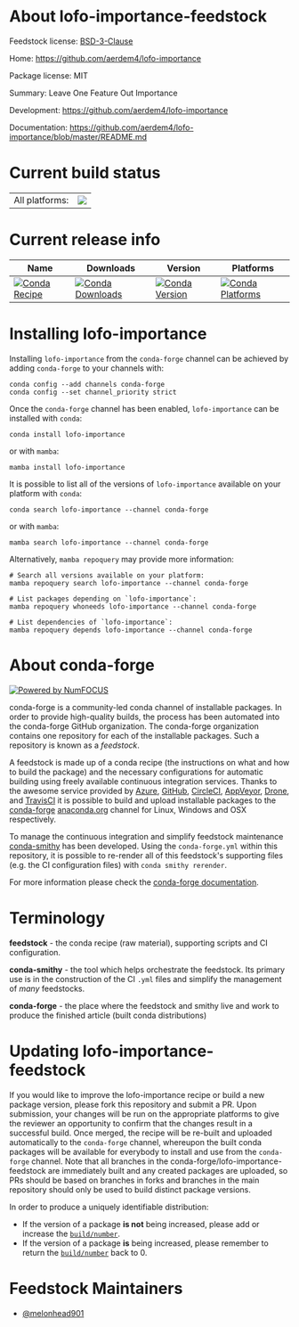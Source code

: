 About lofo-importance-feedstock
===============================

Feedstock license: [BSD-3-Clause](https://github.com/conda-forge/lofo-importance-feedstock/blob/main/LICENSE.txt)

Home: https://github.com/aerdem4/lofo-importance

Package license: MIT

Summary: Leave One Feature Out Importance

Development: https://github.com/aerdem4/lofo-importance

Documentation: https://github.com/aerdem4/lofo-importance/blob/master/README.md

Current build status
====================


<table><tr><td>All platforms:</td>
    <td>
      <a href="https://dev.azure.com/conda-forge/feedstock-builds/_build/latest?definitionId=19253&branchName=main">
        <img src="https://dev.azure.com/conda-forge/feedstock-builds/_apis/build/status/lofo-importance-feedstock?branchName=main">
      </a>
    </td>
  </tr>
</table>

Current release info
====================

| Name | Downloads | Version | Platforms |
| --- | --- | --- | --- |
| [![Conda Recipe](https://img.shields.io/badge/recipe-lofo--importance-green.svg)](https://anaconda.org/conda-forge/lofo-importance) | [![Conda Downloads](https://img.shields.io/conda/dn/conda-forge/lofo-importance.svg)](https://anaconda.org/conda-forge/lofo-importance) | [![Conda Version](https://img.shields.io/conda/vn/conda-forge/lofo-importance.svg)](https://anaconda.org/conda-forge/lofo-importance) | [![Conda Platforms](https://img.shields.io/conda/pn/conda-forge/lofo-importance.svg)](https://anaconda.org/conda-forge/lofo-importance) |

Installing lofo-importance
==========================

Installing `lofo-importance` from the `conda-forge` channel can be achieved by adding `conda-forge` to your channels with:

```
conda config --add channels conda-forge
conda config --set channel_priority strict
```

Once the `conda-forge` channel has been enabled, `lofo-importance` can be installed with `conda`:

```
conda install lofo-importance
```

or with `mamba`:

```
mamba install lofo-importance
```

It is possible to list all of the versions of `lofo-importance` available on your platform with `conda`:

```
conda search lofo-importance --channel conda-forge
```

or with `mamba`:

```
mamba search lofo-importance --channel conda-forge
```

Alternatively, `mamba repoquery` may provide more information:

```
# Search all versions available on your platform:
mamba repoquery search lofo-importance --channel conda-forge

# List packages depending on `lofo-importance`:
mamba repoquery whoneeds lofo-importance --channel conda-forge

# List dependencies of `lofo-importance`:
mamba repoquery depends lofo-importance --channel conda-forge
```


About conda-forge
=================

[![Powered by
NumFOCUS](https://img.shields.io/badge/powered%20by-NumFOCUS-orange.svg?style=flat&colorA=E1523D&colorB=007D8A)](https://numfocus.org)

conda-forge is a community-led conda channel of installable packages.
In order to provide high-quality builds, the process has been automated into the
conda-forge GitHub organization. The conda-forge organization contains one repository
for each of the installable packages. Such a repository is known as a *feedstock*.

A feedstock is made up of a conda recipe (the instructions on what and how to build
the package) and the necessary configurations for automatic building using freely
available continuous integration services. Thanks to the awesome service provided by
[Azure](https://azure.microsoft.com/en-us/services/devops/), [GitHub](https://github.com/),
[CircleCI](https://circleci.com/), [AppVeyor](https://www.appveyor.com/),
[Drone](https://cloud.drone.io/welcome), and [TravisCI](https://travis-ci.com/)
it is possible to build and upload installable packages to the
[conda-forge](https://anaconda.org/conda-forge) [anaconda.org](https://anaconda.org/)
channel for Linux, Windows and OSX respectively.

To manage the continuous integration and simplify feedstock maintenance
[conda-smithy](https://github.com/conda-forge/conda-smithy) has been developed.
Using the ``conda-forge.yml`` within this repository, it is possible to re-render all of
this feedstock's supporting files (e.g. the CI configuration files) with ``conda smithy rerender``.

For more information please check the [conda-forge documentation](https://conda-forge.org/docs/).

Terminology
===========

**feedstock** - the conda recipe (raw material), supporting scripts and CI configuration.

**conda-smithy** - the tool which helps orchestrate the feedstock.
                   Its primary use is in the construction of the CI ``.yml`` files
                   and simplify the management of *many* feedstocks.

**conda-forge** - the place where the feedstock and smithy live and work to
                  produce the finished article (built conda distributions)


Updating lofo-importance-feedstock
==================================

If you would like to improve the lofo-importance recipe or build a new
package version, please fork this repository and submit a PR. Upon submission,
your changes will be run on the appropriate platforms to give the reviewer an
opportunity to confirm that the changes result in a successful build. Once
merged, the recipe will be re-built and uploaded automatically to the
`conda-forge` channel, whereupon the built conda packages will be available for
everybody to install and use from the `conda-forge` channel.
Note that all branches in the conda-forge/lofo-importance-feedstock are
immediately built and any created packages are uploaded, so PRs should be based
on branches in forks and branches in the main repository should only be used to
build distinct package versions.

In order to produce a uniquely identifiable distribution:
 * If the version of a package **is not** being increased, please add or increase
   the [``build/number``](https://docs.conda.io/projects/conda-build/en/latest/resources/define-metadata.html#build-number-and-string).
 * If the version of a package **is** being increased, please remember to return
   the [``build/number``](https://docs.conda.io/projects/conda-build/en/latest/resources/define-metadata.html#build-number-and-string)
   back to 0.

Feedstock Maintainers
=====================

* [@melonhead901](https://github.com/melonhead901/)

